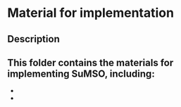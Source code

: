 # Material for implementation

## Description

This folder contains the materials for implementing SuMSO, including:
-
-
-

